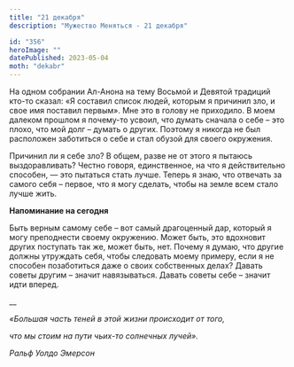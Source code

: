 ```yaml
---
title: "21 декабря"
description: "Мужество Меняться - 21 декабря"

id: "356"
heroImage: ""
datePublished: 2023-05-04
moth: "dekabr"
---
```


На одном собрании Ал-Анона на тему Восьмой и Девятой традиций кто-то сказал:
«Я составил список людей, которым я причинил зло, и свое имя поставил первым».
Мне это в голову не приходило. В моем далеком прошлом я почему-то усвоил, что
думать сначала о себе – это плохо, что мой долг – думать о других. Поэтому я
никогда не был расположен заботиться о себе и стал обузой для своего
окружения.

Причинил ли я себе зло? В общем, разве не от этого я пытаюсь выздоравливать?
Честно говоря, единственное, на что я действительно способен, — это пытаться
стать лучше. Теперь я знаю, что отвечать за самого себя – первое, что я могу
сделать, чтобы на земле всем стало лучше жить.

**Напоминание на сегодня**

Быть верным самому себе – вот самый драгоценный дар, который я могу
преподнести своему окружению. Может быть, это вдохновит других поступать так
же, может быть, нет. Почему я думаю, что другие должны утруждать себя, чтобы
следовать моему примеру, если я не способен позаботиться даже о своих
собственных делах? Давать советы другим – значит навязываться. Давать советы
себе – значит идти вперед.

\_\_

_«Большая часть теней в этой жизни происходит от того,_

_что мы стоим на пути чьих-то солнечных лучей»._

_Ральф Уолдо Эмерсон_
